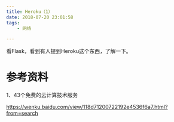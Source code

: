 ```yaml
---
title: Heroku（1）
date: 2018-07-20 23:01:58
tags:
	- 网络

---
```




看Flask，看到有人提到Heroku这个东西，了解一下。



# 参考资料

1、43个免费的云计算技术服务

https://wenku.baidu.com/view/118d71200722192e4536f6a7.html?from=search